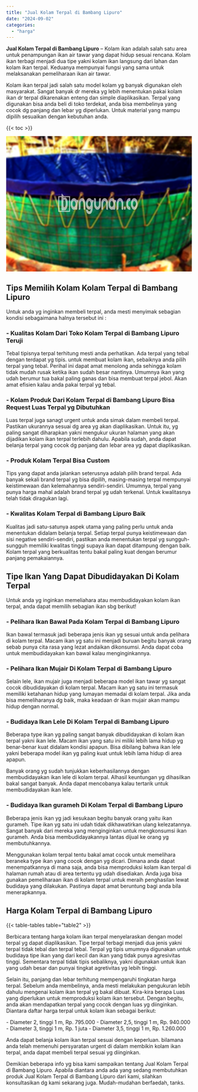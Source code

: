 ```yaml
---
title: "Jual Kolam Terpal di Bambang Lipuro"
date: "2024-09-02"
categories: 
  - "harga"
---
```


**Jual Kolam Terpal di Bambang Lipuro** – Kolam ikan adalah salah satu area untuk penampungan ikan air tawar yang dapat hidup sesuai rencana. Kolam ikan terbagi menjadi dua tipe yakni kolam ikan langsung dari lahan dan kolam ikan terpal. Keduanya mempunyai fungsi yang sama untuk melaksanakan pemeliharaan ikan air tawar.

Kolam ikan terpal jadi salah satu model kolam yg banyak digunakan oleh masyarakat. Sangat banyak dr mereka yg lebih menentukan pakai kolam ikan dr terpal dikarenakan enteng dan simple diaplikasikan. Terpal yang digunakan bisa anda beli di toko terdekat, anda bisa membelinya yang cocok dg panjang dan lebar yg diperlukan. Untuk material yang mampu dipilih sesuaikan dengan kebutuhan anda.

{{< toc >}}

![Jual Kolam Terpal di Bambang Lipuro](/images/jual-kolam-terpal-58.png)

## Tips Memilih Kolam Kolam Terpal di Bambang Lipuro

Untuk anda yg inginkan membeli terpal, anda mesti menyimak sebagian kondisi sebagaimana halnya tersebut ini :

### \- Kualitas Kolam Dari Toko Kolam Terpal di Bambang Lipuro Teruji

Tebal tipisnya terpal terhitung mesti anda perhatikan. Ada terpal yang tebal dengan terdapat yg tipis. untuk membuat kolam ikan, sebaiknya anda pilih terpal yang tebal. Perihal ini dapat amat menolong anda sehingga kolam tidak mudah rusak ketika ikan sudah besar nantinya. Umumnya ikan yang udah berumur tua bakal paling ganas dan bisa membuat terpal jebol. Akan amat efisien kalau anda pakai terpal yg tebal.

### \- Kolam Produk Dari Kolam Terpal di Bambang Lipuro Bisa Request Luas Terpal yg Dibutuhkan

Luas terpal juga sanagt urgent untuk anda simak dalam membeli terpal. Pastikan ukurannya sesuai dg area yg akan diaplikasikan. Untuk itu, yg paling sangat diharapkan yakni mengukur ukuran halaman yang akan dijadikan kolam ikan terpal terlebih dahulu. Apabila sudah, anda dapat belanja terpal yang cocok dg panjang dan lebar area yg dapat diaplikasikan.

### \- Produk Kolam Terpal Bisa Custom

Tips yang dapat anda jalankan seterusnya adalah pilih brand terpal. Ada banyak sekali brand terpal yg bisa dipilih, masing-masing terpal mempunyai keistimewaan dan kelemahannya sendiri-sendiri. Umumnya, terpal yang punya harga mahal adalah brand terpal yg udah terkenal. Untuk kwalitasnya telah tidak diragukan lagi.

### \- Kwalitas Kolam Terpal di Bambang Lipuro Baik

Kualitas jadi satu-satunya aspek utama yang paling perlu untuk anda menentukan didalam belanja terpal. Setiap terpal punya keistimewaan dan sisi negative sendiri-sendiri, pastikan anda menentukan terpal yg sungguh-sungguh memiliki kwalitas tinggi supaya ikan dapat ditampung dengan baik. Kolam terpal yang berkualitas tentu bakal paling kuat dengan berumur panjang pemakaiannya.

## Tipe Ikan Yang Dapat Dibudidayakan Di Kolam Terpal

Untuk anda yg inginkan memeliahara atau membudidayakan kolam ikan terpal, anda dapat memilih sebagian ikan sbg berikut!

### \- Pelihara Ikan Bawal Pada Kolam Terpal di Bambang Lipuro

Ikan bawal termasuk jadi beberapa jenis ikan yg sesuai untuk anda pelihara di kolam terpal. Macam ikan yg satu ini menjadi buruan begitu banyak orang sebab punya cita rasa yang lezat andaikan dikonsumsi. Anda dapat coba untuk membudidayakan kan bawal kalau menginginkannya.

### \- Pelihara Ikan Mujair Di Kolam Terpal di Bambang Lipuro

Selain lele, ikan mujair juga menjadi beberapa model ikan tawar yg sangat cocok dibudidayakan di kolam terpal. Macam ikan yg satu ini termasuk memiliki ketahanan hidup yang lumayan memadai di kolam terpal. Jika anda bisa memeliharanya dg baik, maka keadaan dr ikan mujair akan mampu hidup dengan normal.

### \- Budidaya Ikan Lele Di Kolam Terpal di Bambang Lipuro

Beberapa type ikan yg paling sangat banyak dibudidayakan di kolam ikan terpal yakni ikan lele. Macam ikan yang satu ini miliki lebih lama hidup yg benar-benar kuat didalam kondisi apapun. Bisa dibilang bahwa ikan lele yakni beberapa model ikan yg paling kuat untuk lebih lama hidup di area apapun.

Banyak orang yg sudah tunjukkan keberhasilannya dengan membudidayakan ikan lele di kolam terpal. Alhasil keuntungan yg dihasilkan bakal sangat banyak. Anda dapat mencobanya kalau tertarik untuk membudidayakan ikan lele.

### \- Budidaya Ikan gurameh Di Kolam Terpal di Bambang Lipuro

Beberapa jenis ikan yg jadi kesukaan begitu banyak orang yaitu ikan gurameh. Tipe ikan yg satu ini udah tidak dikhawatirkan ulang kelezatannya. Sangat banyak dari mereka yang menginginkan untuk mengkonsumsi ikan gurameh. Anda bisa membudidayakannya lantas dijual ke orang yg membutuhkannya.

Menggunakan kolam terpal tentu bakal amat cocok untuk memelihara beraneka type ikan yang cocok dengan yg dicari. Dimana anda dapat menempatkannya di mana saja, anda bisa memproduksi kolam ikan terpal di halaman rumah atau di area tertentu yg udah disediakan. Anda juga bisa gunakan pemeliharaan ikan di kolam terpal untuk meraih penghasilan lewat budidaya yang dilakukan. Pastinya dapat amat beruntung bagi anda bila menerapkannya.

## Harga Kolam Terpal di Bambang Lipuro

{{< table-tables table="table2" >}}

Berbicara tentang harga kolam ikan terpal menyelaraskan dengan model terpal yg dapat diaplikasikan. Tipe terpal terbagi menjadi dua jenis yakni terpal tidak tebal dan terpal tebal. Terpal yg tipis umumnya digunakan untuk budidaya tipe ikan yang dari kecil dan ikan yang tidak punya agresivitas tinggi. Sementara terpal tidak tipis sebaliknya, yakni digunakan untuk ikan yang udah besar dan punyai tingkat agretivitas yg lebih tinggi.

Selain itu, panjang dan lebar terhitung mempengaruhi tingkatan harga terpal. Sebelum anda membelinya, anda mesti melakukan pengukuran lebih dahulu mengenai kolam ikan terpal yg bakal dibuat. Kira-kira berapa Luas yang diperlukan untuk memproduksi kolam ikan tersebut. Dengan begitu, anda akan mendapatkan terpal yang cocok dengan luas yg diinginkan. Diantara daftar harga terpal untuk kolam ikan sebagai berikut:

\- Diameter 2, tinggi 1 m, Rp. 795.000 - Diameter 2,5, tinggi 1 m, Rp. 940.000 - Diameter 3, tinggi 1 m, Rp. 1 juta - Diameter 3,5, tinggi 1 m, Rp. 1.260.000

Anda dapat belanja kolam ikan terpal sesuai dengan keperluan. bilamana anda telah memenuhi persyaratan urgent di dalam membikin kolam ikan terpal, anda dapat membeli terpal sesuai yg diinginkan.

Demikian beberapa info yg bisa kami sampaikan tentang Jual Kolam Terpal di Bambang Lipuro. Apabila diantara anda ada yang sedang membutuhkan produk Jual Kolam Terpal di Bambang Lipuro dari kami, silahkan konsultasikan dg kami sekarang juga. Mudah-mudahan berfaedah, tanks.
